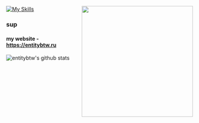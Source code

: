 [![My Skills](https://skillicons.dev/icons?i=py,html,css,linux,ps,ae,lua)](https://entitybtw.ru)
    <a href="https://entitybtw.ru/limppumpo">
        <img src="https://i.imgur.com/90S5TXZ.png" width="300" align="right" />
    </a>
### sup
#### my website - https://entitybtw.ru
![entitybtw's github stats](https://github-readme-stats.vercel.app/api?username=entitybtw&show_icons=true&theme=merko&hide_border=true)
